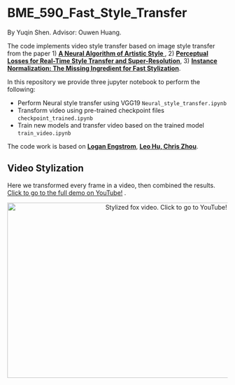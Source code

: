 # BME_590_Fast_Style_Transfer
By Yuqin Shen. Advisor: Ouwen Huang.

The code implements video style transfer based on image style transfer from the paper 1) **[A Neural Algorithm of Artistic Style
](https://arxiv.org/abs/1508.06576)**, 2) **[Perceptual Losses for Real-Time Style Transfer and Super-Resolution](https://arxiv.org/abs/1603.08155)**, 3) **[Instance Normalization: The Missing Ingredient for Fast Stylization](https://arxiv.org/abs/1607.08022)**.

In this repository we provide three jupyter notebook to perform the following:
- Perform Neural style transfer using VGG19 `Neural_style_transfer.ipynb` 
- Transform video using pre-trained checkpoint files `checkpoint_trained.ipynb`
- Train new models and transfer video based on the trained model `train_video.ipynb`

The code work is based on **[Logan Engstrom](https://github.com/lengstrom/fast-style-transfer)**, **[Leo Hu, Chris Zhou](https://github.com/leohu6/BME590-Perceptual-Loss-Style-Transfer)**.


## Video Stylization 
Here we transformed every frame in a video, then combined the results. [Click to go to the full demo on YouTube!](https://youtu.be/n3zKdJ1J-U0) .
<div align = 'center'>
     <a href = 'https://youtu.be/N-BCa48eh8g'>
        <img src = 'data/stylized/Fast_style_transfer_new.gif' alt = 'Stylized fox video. Click to go to YouTube!' width = '711px' height = '400px'>
     </a>
</div>
